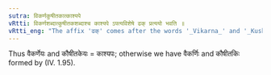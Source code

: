 ```yaml
---
sutra: विकर्णकुषीतकात्काश्यपे
vRtti: विकर्णशब्दात्कुषीतकशब्दाश्च काश्यपे ऽपत्यविशेषे ढक् प्रत्ययो भवति ॥
vRtti_eng: "The affix 'ढक्' comes after the words '_Vikarna_' and '_Kushita_', when they mean the descendants of _Kasyapa_."
---
```

Thus वैकर्णेयः and कौषीतकेयः = काश्यपः; otherwise we have वैकर्णिः and कौषीतकिः formed by (IV. 1.95).
